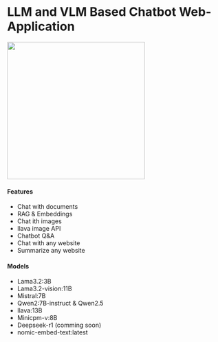 # LLM and VLM Based Chatbot Web-Application

<img width="320" src="assets/1.jpg">

#### Features
- Chat with documents
- RAG & Embeddings 
- Chat ith images
- llava image API
- Chatbot Q&A
- Chat with any website
- Summarize any website

#### Models
- Lama3.2:3B
- Lama3.2-vision:11B
- Mistral:7B
- Qwen2:7B-instruct & Qwen2.5
- llava:13B
- Minicpm-v:8B
- Deepseek-r1 (comming soon)
- nomic-embed-text:latest
